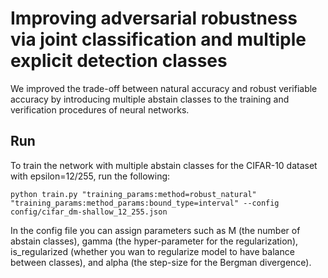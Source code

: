 # Improving adversarial robustness via  joint classification and multiple explicit detection classes
We improved the trade-off between natural accuracy and robust  verifiable accuracy by introducing multiple abstain classes to the training and verification procedures
of neural networks. 

## Run 


To train the network with multiple abstain classes for the CIFAR-10 dataset with epsilon=12/255, run the following:

```python train.py "training_params:method=robust_natural" "training_params:method_params:bound_type=interval" --config config/cifar_dm-shallow_12_255.json```


In the config file you can assign parameters such as M (the number of abstain classes), gamma (the hyper-parameter for the regularization), is_regularized (whether you wan to regularize model to have balance between classes), and alpha (the step-size for the Bergman divergence).


